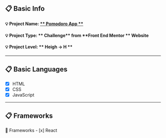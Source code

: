 ## :clipboard: Basic Info
#### :bulb: Project Name: [** Pomodoro App **](https://a7m3d000.github.io/H--Pomodoro-App/)
#### :bulb: Project Type: ** Challenge** from **Front End Mentor ** Website 
#### :bulb: Project Level: ** Heigh -> H **

---

## :clipboard: Basic Languages
 - [x] HTML
 - [x] CSS
 - [x] JavaScript

---

## :clipboard: Frameworks
   :pushpin: Frameworks
     - [x] React

